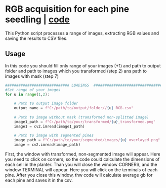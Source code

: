 # RGB acquisition for each pine seedling | [code](./RGB_acquisition.py)
This Python script processes a range of images, extracting RGB values and saving the results to CSV files.

## Usage
In this code you should fill only range of your images (+1) and path to output folder and path to images which you transformed (step 2) ans path to images with mask (step 7)
```python
############################# LOADINGS  #####################################
#Set range of your images
for u in range(1,2):
    
    # Path to output image folder
    output_name = f"C:/path/to/output/folder//{u}_RGB.csv"
    
    # Path to image without mask (transformed non-splitted image)
    image1_path = f"C:/path/to/your/transformed/{u}_transformed.png"
    image1 = cv2.imread(image1_path)
    
    # Path to image with segmented pines
    image_path = f"C:/path/to/your/segmented/images/{u}_overlayed.png"
    image = cv2.imread(image_path)
```
First, the window with transformed, non-segmented image will appear. Here you need to click on corners, so the code could calculate the dimensions of each cell in the planter.
Than you will close the window CORNERS, and the window TERMINAL will appear. Here you will click on the terminals of each pine. After you close this window, thw code will calculate average gb for each pine and saves it in the csv.
